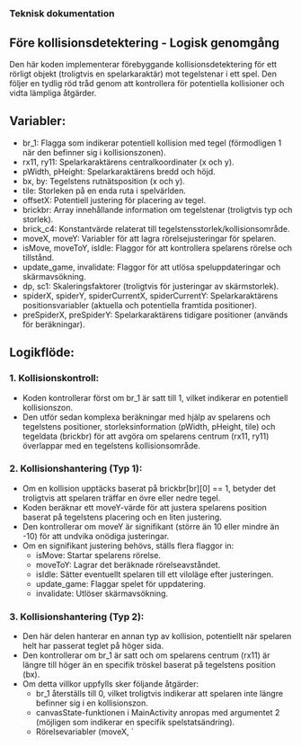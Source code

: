 # 
### Teknisk dokumentation 


## Före kollisionsdetektering - Logisk genomgång
Den här koden implementerar förebyggande kollisionsdetektering för ett rörligt objekt (troligtvis en spelarkaraktär) mot tegelstenar i ett spel. Den följer en tydlig röd tråd genom att kontrollera för potentiella kollisioner och vidta lämpliga åtgärder.

## Variabler:

- br_1: Flagga som indikerar potentiell kollision med tegel (förmodligen 1 när den befinner sig i kollisionszonen).
- rx11, ry11: Spelarkaraktärens centralkoordinater (x och y).
- pWidth, pHeight: Spelarkaraktärens bredd och höjd.
- bx, by: Tegelstens rutnätsposition (x och y).
- tile: Storleken på en enda ruta i spelvärlden.
- offsetX: Potentiell justering för placering av tegel.
- brickbr: Array innehållande information om tegelstenar (troligtvis typ och storlek).
- brick_c4: Konstantvärde relaterat till tegelstensstorlek/kollisionsområde.
- moveX, moveY: Variabler för att lagra rörelsejusteringar för spelaren.
- isMove, moveToY, isIdle: Flaggor för att kontrollera spelarens rörelse och tillstånd.
- update_game, invalidate: Flaggor för att utlösa speluppdateringar och skärmavsökning.
- dp, sc1: Skaleringsfaktorer (troligtvis för justeringar av skärmstorlek).
- spiderX, spiderY, spiderCurrentX, spiderCurrentY: Spelarkaraktärens positionsvariabler (aktuella och potentiella framtida positioner).
- preSpiderX, preSpiderY: Spelarkaraktärens tidigare positioner (används för beräkningar).

## Logikflöde:

### 1. Kollisionskontroll:

- Koden kontrollerar först om br_1 är satt till 1, vilket indikerar en potentiell kollisionszon.
- Den utför sedan komplexa beräkningar med hjälp av spelarens och tegelstens positioner, storleksinformation (pWidth, pHeight, tile) och tegeldata (brickbr) för att avgöra om spelarens centrum (rx11, ry11) överlappar med en tegelstens kollisionsområde.

### 2. Kollisionshantering (Typ 1):

- Om en kollision upptäcks baserat på brickbr[br][0] == 1, betyder det troligtvis att spelaren träffar en övre eller nedre tegel.
- Koden beräknar ett moveY-värde för att justera spelarens position baserat på tegelstens placering och en liten justering.
- Den kontrollerar om moveY är signifikant (större än 10 eller mindre än -10) för att undvika onödiga justeringar.
- Om en signifikant justering behövs, ställs flera flaggor in:
  - isMove: Startar spelarens rörelse.
  - moveToY: Lagrar det beräknade rörelseavståndet.
  - isIdle: Sätter eventuellt spelaren till ett viloläge efter justeringen.
  - update_game: Flaggar spelet för uppdatering.
  - invalidate: Utlöser skärmavsökning.

### 3. Kollisionshantering (Typ 2):

- Den här delen hanterar en annan typ av kollision, potentiellt när spelaren helt har passerat teglet på höger sida.
- Den kontrollerar om br_1 är satt och om spelarens centrum (rx11) är längre till höger än en specifik tröskel baserat på tegelstens position (bx).
- Om detta villkor uppfylls sker följande åtgärder:
  - br_1 återställs till 0, vilket troligtvis indikerar att spelaren inte längre befinner sig i en kollisionszon.
  - canvasState-funktionen i MainActivity anropas med argumentet 2 (möjligen som indikerar en specifik spelstatsändring).
  - Rörelsevariabler (moveX, `





